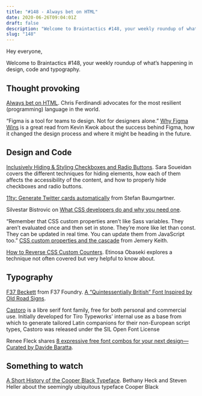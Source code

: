 ```yaml
---
title: "#148 - Always bet on HTML"
date: 2020-06-26T09:04:01Z
draft: false
description: "Welcome to Braintactics #148, your weekly roundup of what’s happening in design, code and typography."
slug: "148"
---
```


Hey everyone,

Welcome to Braintactics #148, your weekly roundup of what’s happening in design, code and typography.

## Thought provoking

[Always bet on HTML](https://gomakethings.com/always-bet-on-html/). Chris Ferdinandi advocates for the most resilient (programming) language in the world.

“Figma is a tool for teams to design. Not for designers alone.” [Why Figma Wins](https://kwokchain.com/2020/06/19/why-figma-wins/) is a great read from Kevin Kwok about the success behind Figma, how it changed the design process and where it might be heading in the future.

## Design and Code

[Inclusively Hiding & Styling Checkboxes and Radio Buttons](https://www.sarasoueidan.com/blog/inclusively-hiding-and-styling-checkboxes-and-radio-buttons/). Sara Soueidan covers the different techniques for hiding elements, how each of them affects the accessibility of the content, and how to properly hide checkboxes and radio buttons.

[11ty: Generate Twitter cards automatically](https://fettblog.eu/11ty-automatic-twitter-cards/) from Stefan Baumgartner.

Silvestar Bistrovic on [What CSS developers do and why you need one](https://thenextweb.com/growth-quarters/2020/05/29/1294897-syndication/).

“Remember that CSS custom properties aren’t like Sass variables. They aren’t evaluated once and then set in stone. They’re more like let than const. They can be updated in real time. You can update them from JavaScript too.” [CSS custom properties and the cascade](https://adactio.com/journal/16993) from Jemery Keith.

[How to Reverse CSS Custom Counters](https://css-tricks.com/how-to-reverse-css-custom-counters/). Etinosa Obaseki explores a technique not often covered but very helpful to know about.

## Typography

[F37 Beckett](https://f37foundry.com/font-library/f37-beckett) from F37 Foundry. [A “Quintessentially British” Font Inspired by Old Road Signs](https://eyeondesign.aiga.org/a-quintessentially-british-font-inspired-by-old-road-signs/).

[Castoro](https://fontsarena.com/castoro-by-tiro-typeworks/) is a libre serif font family, free for both personal and commercial use. Initially developed for Tiro Typeworks’ internal use as a base from which to generate tailored Latin companions for their non-European script types, Castoro was released under the SIL Open Font License

Renee Fleck shares [8 expressive free font combos for your next design—Curated by Davide Baratta](https://dribbble.com/stories/2020/06/10/free-font-combinations).

## Something to watch

[A Short History of the Cooper Black Typeface](https://kottke.org/20/06/a-short-history-of-the-cooper-black-typeface). Bethany Heck and Steven Heller about the seemingly ubiquitous typeface Cooper Black
